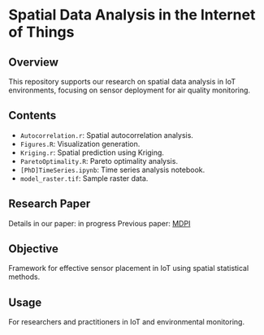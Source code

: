 # Spatial Data Analysis in the Internet of Things

## Overview
This repository supports our research on spatial data analysis in IoT environments, focusing on sensor deployment for air quality monitoring.

## Contents
- `Autocorrelation.r`: Spatial autocorrelation analysis.
- `Figures.R`: Visualization generation.
- `Kriging.r`: Spatial prediction using Kriging.
- `ParetoOptimality.R`: Pareto optimality analysis.
- `[PhD]TimeSeries.ipynb`: Time series analysis notebook.
- `model_raster.tif`: Sample raster data.

## Research Paper
Details in our paper: in progress
Previous paper: [MDPI](https://www.mdpi.com/1424-8220/22/5/1693)

## Objective
Framework for effective sensor placement in IoT using spatial statistical methods.

## Usage
For researchers and practitioners in IoT and environmental monitoring.
